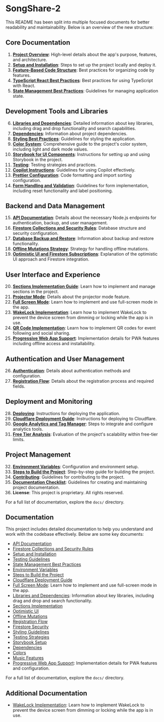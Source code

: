 # SongShare-2

This README has been split into multiple focused documents for better readability and maintainability. Below is an overview of the new structure:

## Core Documentation

1. **[Project Overview](docs/PROJECT_OVERVIEW.md)**: High-level details about the app's purpose, features, and architecture.
2. **[Setup and Installation](docs/SETUP_AND_INSTALLATION.md)**: Steps to set up the project locally and deploy it.
3. **[Feature-Based Code Structure](docs/FEATURE_BASED_CODE_STRUCTURE.md)**: Best practices for organizing code by features.
4. **[TypeScript React Best Practices](docs/TYPESCRIPT_REACT_BEST_PRACTICES.md)**: Best practices for using TypeScript with React.
5. **[State Management Best Practices](docs/STATE_MANAGEMENT_BEST_PRACTICE.md)**: Guidelines for managing application state.

## Development Tools and Libraries

6. **[Libraries and Dependencies](docs/LIBRARIES.md)**: Detailed information about key libraries, including drag and drop functionality and search capabilities.
7. **[Dependencies](docs/DEPENDENCIES.md)**: Information about project dependencies.
8. **[Styling Best Practices](docs/STYLING.md)**: Guidelines for styling the application.
9. **[Color System](docs/COLORS.md)**: Comprehensive guide to the project's color system, including light and dark mode values.
10. **[Storybook for UI Components](docs/STORYBOOK.md)**: Instructions for setting up and using Storybook in the project.
11. **[Testing](docs/TESTING.md)**: Testing strategies and practices.
12. **[Copilot Instructions](.github/copilot-instructions.md)**: Guidelines for using Copilot effectively.
13. **[Prettier Configuration](docs/PRETTIER.md)**: Code formatting and import sorting configuration.
14. **[Form Handling and Validation](docs/FORMS.md)**: Guidelines for form implementation, including reset functionality and label positioning.

## Backend and Data Management

15. **[API Documentation](docs/API.md)**: Details about the necessary Node.js endpoints for authentication, backup, and user management.
16. **[Firestore Collections and Security Rules](docs/FIRESTORE.md)**: Database structure and security configuration.
17. **[Database Backup and Restore](docs/DATABASE_BACKUP_AND_RESTORE.md)**: Information about backup and restore functionality.
18. **[Offline Mutations Strategy](./docs/OFFLINE_MUTATIONS.md)**: Strategy for handling offline mutations.
19. **[Optimistic UI and Firestore Subscriptions](docs/OPTIMISTIC_UI.md)**: Explanation of the optimistic UI approach and Firestore integration.

## User Interface and Experience

20. **[Sections Implementation Guide](docs/SECTIONS.md)**: Learn how to implement and manage sections in the project.
21. **[Projector Mode](docs/PROJECTOR_MODE.md)**: Details about the projector mode feature.
22. **[Full Screen Mode](docs/FULL_SCREEN_MODE.md)**: Learn how to implement and use full-screen mode in the app.
23. **[WakeLock Implementation](docs/WAKELOCK.md)**: Learn how to implement WakeLock to prevent the device screen from dimming or locking while the app is in use.
24. **[QR Code Implementation](docs/QR_CODES.md)**: Learn how to implement QR codes for event following and social sharing.
25. **[Progressive Web App Support](docs/PWA.md)**: Implementation details for PWA features including offline access and installability.

## Authentication and User Management

26. **[Authentication](docs/AUTHENTICATION.md)**: Details about authentication methods and configuration.
27. **[Registration Flow](docs/REGISTRATION.md)**: Details about the registration process and required fields.

## Deployment and Monitoring

28. **[Deploying](docs/DEPLOYING.md)**: Instructions for deploying the application.
29. **[Cloudflare Deployment Guide](docs/CLOUDFLARE.md)**: Instructions for deploying to Cloudflare.
30. **[Google Analytics and Tag Manager](docs/ANALYTICS.md)**: Steps to integrate and configure analytics tools.
31. **[Free Tier Analysis](docs/FREE_TIER.md)**: Evaluation of the project's scalability within free-tier limits.

## Project Management

32. **[Environment Variables](docs/ENV.md)**: Configuration and environment setup.
33. **[Steps to Build the Project](.github/steps.md)**: Step-by-step guide for building the project.
34. **[Contributing](docs/CONTRIBUTING.md)**: Guidelines for contributing to the project.
35. **[Documentation Checklist](docs/DOCUMENTATION_CHECKLIST.md)**: Guidelines for creating and maintaining project documentation.
36. **License**: This project is proprietary. All rights reserved.

For a full list of documentation, explore the `docs/` directory.

## Documentation

This project includes detailed documentation to help you understand and work with the codebase effectively. Below are some key documents:

- [API Documentation](docs/API.md)
- [Firestore Collections and Security Rules](docs/FIRESTORE.md)
- [Setup and Installation](docs/SETUP_AND_INSTALLATION.md)
- [Testing Guidelines](docs/TESTING.md)
- [State Management Best Practices](docs/STATE_MANAGEMENT_BEST_PRACTICE.md)
- [Environment Variables](docs/ENV.md)
- [Steps to Build the Project](.github/steps.md)
- [Cloudflare Deployment Guide](docs/CLOUDFLARE.md)
- [Full Screen Mode](docs/FULL_SCREEN_MODE.md): Learn how to implement and use full-screen mode in the app.
- [Libraries and Dependencies](docs/LIBRARIES.md): Information about key libraries, including drag and drop and search functionality.
- [Sections Implementation](docs/SECTIONS.md)
- [Optimistic UI](docs/OPTIMISTIC_UI.md)
- [Offline Mutations](docs/OFFLINE_MUTATIONS.md)
- [Registration Flow](docs/REGISTRATION.md)
- [Firestore Security](docs/FIRESTORE.md)
- [Styling Guidelines](docs/STYLING.md)
- [Testing Strategies](docs/TESTING.md)
- [Storybook Setup](docs/STORYBOOK.md)
- [Dependencies](docs/DEPENDENCIES.md)
- [Colors](docs/COLORS.md)
- [Music Features](docs/MUSIC.md)
- [Progressive Web App Support](docs/PWA.md): Implementation details for PWA features and configuration.

For a full list of documentation, explore the `docs/` directory.

## Additional Documentation

- [WakeLock Implementation](docs/WAKELOCK.md): Learn how to implement WakeLock to prevent the device screen from dimming or locking while the app is in use.
